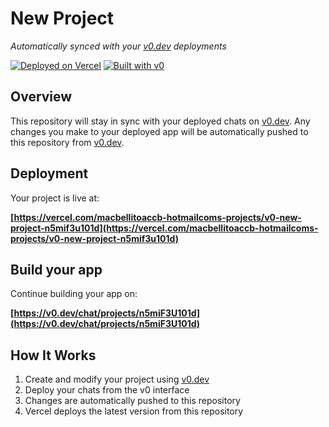 # New Project

*Automatically synced with your [v0.dev](https://v0.dev) deployments*

[![Deployed on Vercel](https://img.shields.io/badge/Deployed%20on-Vercel-black?style=for-the-badge&logo=vercel)](https://vercel.com/macbellitoaccb-hotmailcoms-projects/v0-new-project-n5mif3u101d)
[![Built with v0](https://img.shields.io/badge/Built%20with-v0.dev-black?style=for-the-badge)](https://v0.dev/chat/projects/n5miF3U101d)

## Overview

This repository will stay in sync with your deployed chats on [v0.dev](https://v0.dev).
Any changes you make to your deployed app will be automatically pushed to this repository from [v0.dev](https://v0.dev).

## Deployment

Your project is live at:

**[https://vercel.com/macbellitoaccb-hotmailcoms-projects/v0-new-project-n5mif3u101d](https://vercel.com/macbellitoaccb-hotmailcoms-projects/v0-new-project-n5mif3u101d)**

## Build your app

Continue building your app on:

**[https://v0.dev/chat/projects/n5miF3U101d](https://v0.dev/chat/projects/n5miF3U101d)**

## How It Works

1. Create and modify your project using [v0.dev](https://v0.dev)
2. Deploy your chats from the v0 interface
3. Changes are automatically pushed to this repository
4. Vercel deploys the latest version from this repository